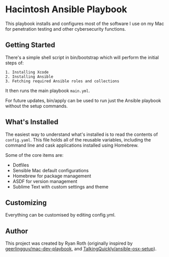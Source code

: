 # Hacintosh Ansible Playbook

This playbook installs and configures most of the software I use on my Mac for penetration testing and other cybersecurity functions.

## Getting Started

There's a simple shell script in bin/bootstrap which will perform the initial steps of:

    1. Installing Xcode
    2. Installing Ansible
    3. Fetching required Ansible roles and collections

It then runs the main playbook `main.yml`.

For future updates, bin/apply can be used to run just the Ansible playbook without the setup commands.

## What's Installed

The easiest way to understand what's installed is to read the contents of `config.yaml`. This file holds all of the reusable variables, including the command line and cask applications installed using Homebrew.

Some of the core items are:

- Dotfiles
- Sensible Mac default configurations
- Homebrew for package management
- ASDF for version management
- Sublime Text with custom settings and theme

## Customizing

Everything can be customised by editing config.yml.

## Author

This project was created by Ryan Roth (originally inspired by [geerlingguy/mac-dev-playbook](https://github.com/geerlingguy/mac-dev-playbook), and [TalkingQuickly/ansible-osx-setup](https://github.com/TalkingQuickly/ansible-osx-setup)).
